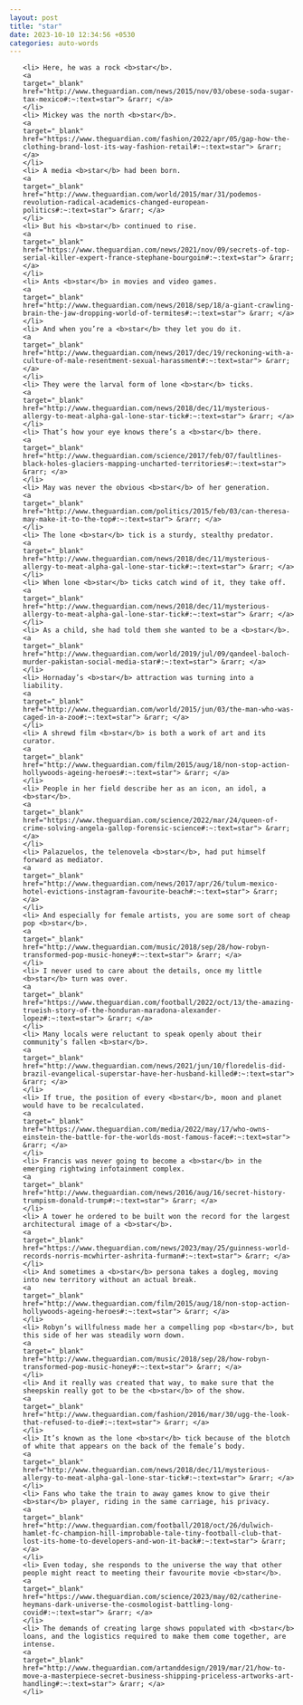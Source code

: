 ```yaml
---
layout: post
title: "star"
date: 2023-10-10 12:34:56 +0530
categories: auto-words
---
```

<ol>

    <li> Here, he was a rock <b>star</b>.
    <a 
    target="_blank" 
    href="http://www.theguardian.com/news/2015/nov/03/obese-soda-sugar-tax-mexico#:~:text=star"> &rarr; </a>
    </li>
    <li> Mickey was the north <b>star</b>.
    <a 
    target="_blank" 
    href="https://www.theguardian.com/fashion/2022/apr/05/gap-how-the-clothing-brand-lost-its-way-fashion-retail#:~:text=star"> &rarr; </a>
    </li>
    <li> A media <b>star</b> had been born.
    <a 
    target="_blank" 
    href="http://www.theguardian.com/world/2015/mar/31/podemos-revolution-radical-academics-changed-european-politics#:~:text=star"> &rarr; </a>
    </li>
    <li> But his <b>star</b> continued to rise.
    <a 
    target="_blank" 
    href="https://www.theguardian.com/news/2021/nov/09/secrets-of-top-serial-killer-expert-france-stephane-bourgoin#:~:text=star"> &rarr; </a>
    </li>
    <li> Ants <b>star</b> in movies and video games.
    <a 
    target="_blank" 
    href="http://www.theguardian.com/news/2018/sep/18/a-giant-crawling-brain-the-jaw-dropping-world-of-termites#:~:text=star"> &rarr; </a>
    </li>
    <li> And when you’re a <b>star</b> they let you do it.
    <a 
    target="_blank" 
    href="http://www.theguardian.com/news/2017/dec/19/reckoning-with-a-culture-of-male-resentment-sexual-harassment#:~:text=star"> &rarr; </a>
    </li>
    <li> They were the larval form of lone <b>star</b> ticks.
    <a 
    target="_blank" 
    href="http://www.theguardian.com/news/2018/dec/11/mysterious-allergy-to-meat-alpha-gal-lone-star-tick#:~:text=star"> &rarr; </a>
    </li>
    <li> That’s how your eye knows there’s a <b>star</b> there.
    <a 
    target="_blank" 
    href="http://www.theguardian.com/science/2017/feb/07/faultlines-black-holes-glaciers-mapping-uncharted-territories#:~:text=star"> &rarr; </a>
    </li>
    <li> May was never the obvious <b>star</b> of her generation.
    <a 
    target="_blank" 
    href="http://www.theguardian.com/politics/2015/feb/03/can-theresa-may-make-it-to-the-top#:~:text=star"> &rarr; </a>
    </li>
    <li> The lone <b>star</b> tick is a sturdy, stealthy predator.
    <a 
    target="_blank" 
    href="http://www.theguardian.com/news/2018/dec/11/mysterious-allergy-to-meat-alpha-gal-lone-star-tick#:~:text=star"> &rarr; </a>
    </li>
    <li> When lone <b>star</b> ticks catch wind of it, they take off.
    <a 
    target="_blank" 
    href="http://www.theguardian.com/news/2018/dec/11/mysterious-allergy-to-meat-alpha-gal-lone-star-tick#:~:text=star"> &rarr; </a>
    </li>
    <li> As a child, she had told them she wanted to be a <b>star</b>.
    <a 
    target="_blank" 
    href="http://www.theguardian.com/world/2019/jul/09/qandeel-baloch-murder-pakistan-social-media-star#:~:text=star"> &rarr; </a>
    </li>
    <li> Hornaday’s <b>star</b> attraction was turning into a liability.
    <a 
    target="_blank" 
    href="http://www.theguardian.com/world/2015/jun/03/the-man-who-was-caged-in-a-zoo#:~:text=star"> &rarr; </a>
    </li>
    <li> A shrewd film <b>star</b> is both a work of art and its curator.
    <a 
    target="_blank" 
    href="http://www.theguardian.com/film/2015/aug/18/non-stop-action-hollywoods-ageing-heroes#:~:text=star"> &rarr; </a>
    </li>
    <li> People in her field describe her as an icon, an idol, a <b>star</b>.
    <a 
    target="_blank" 
    href="https://www.theguardian.com/science/2022/mar/24/queen-of-crime-solving-angela-gallop-forensic-science#:~:text=star"> &rarr; </a>
    </li>
    <li> Palazuelos, the telenovela <b>star</b>, had put himself forward as mediator.
    <a 
    target="_blank" 
    href="http://www.theguardian.com/news/2017/apr/26/tulum-mexico-hotel-evictions-instagram-favourite-beach#:~:text=star"> &rarr; </a>
    </li>
    <li> And especially for female artists, you are some sort of cheap pop <b>star</b>.
    <a 
    target="_blank" 
    href="http://www.theguardian.com/music/2018/sep/28/how-robyn-transformed-pop-music-honey#:~:text=star"> &rarr; </a>
    </li>
    <li> I never used to care about the details, once my little <b>star</b> turn was over.
    <a 
    target="_blank" 
    href="https://www.theguardian.com/football/2022/oct/13/the-amazing-trueish-story-of-the-honduran-maradona-alexander-lopez#:~:text=star"> &rarr; </a>
    </li>
    <li> Many locals were reluctant to speak openly about their community’s fallen <b>star</b>.
    <a 
    target="_blank" 
    href="http://www.theguardian.com/news/2021/jun/10/floredelis-did-brazil-evangelical-superstar-have-her-husband-killed#:~:text=star"> &rarr; </a>
    </li>
    <li> If true, the position of every <b>star</b>, moon and planet would have to be recalculated.
    <a 
    target="_blank" 
    href="https://www.theguardian.com/media/2022/may/17/who-owns-einstein-the-battle-for-the-worlds-most-famous-face#:~:text=star"> &rarr; </a>
    </li>
    <li> Francis was never going to become a <b>star</b> in the emerging rightwing infotainment complex.
    <a 
    target="_blank" 
    href="http://www.theguardian.com/news/2016/aug/16/secret-history-trumpism-donald-trump#:~:text=star"> &rarr; </a>
    </li>
    <li> A tower he ordered to be built won the record for the largest architectural image of a <b>star</b>.
    <a 
    target="_blank" 
    href="https://www.theguardian.com/news/2023/may/25/guinness-world-records-norris-mcwhirter-ashrita-furman#:~:text=star"> &rarr; </a>
    </li>
    <li> And sometimes a <b>star</b> persona takes a dogleg, moving into new territory without an actual break.
    <a 
    target="_blank" 
    href="http://www.theguardian.com/film/2015/aug/18/non-stop-action-hollywoods-ageing-heroes#:~:text=star"> &rarr; </a>
    </li>
    <li> Robyn’s willfulness made her a compelling pop <b>star</b>, but this side of her was steadily worn down.
    <a 
    target="_blank" 
    href="http://www.theguardian.com/music/2018/sep/28/how-robyn-transformed-pop-music-honey#:~:text=star"> &rarr; </a>
    </li>
    <li> And it really was created that way, to make sure that the sheepskin really got to be the <b>star</b> of the show.
    <a 
    target="_blank" 
    href="http://www.theguardian.com/fashion/2016/mar/30/ugg-the-look-that-refused-to-die#:~:text=star"> &rarr; </a>
    </li>
    <li> It’s known as the lone <b>star</b> tick because of the blotch of white that appears on the back of the female’s body.
    <a 
    target="_blank" 
    href="http://www.theguardian.com/news/2018/dec/11/mysterious-allergy-to-meat-alpha-gal-lone-star-tick#:~:text=star"> &rarr; </a>
    </li>
    <li> Fans who take the train to away games know to give their <b>star</b> player, riding in the same carriage, his privacy.
    <a 
    target="_blank" 
    href="http://www.theguardian.com/football/2018/oct/26/dulwich-hamlet-fc-champion-hill-improbable-tale-tiny-football-club-that-lost-its-home-to-developers-and-won-it-back#:~:text=star"> &rarr; </a>
    </li>
    <li> Even today, she responds to the universe the way that other people might react to meeting their favourite movie <b>star</b>.
    <a 
    target="_blank" 
    href="https://www.theguardian.com/science/2023/may/02/catherine-heymans-dark-universe-the-cosmologist-battling-long-covid#:~:text=star"> &rarr; </a>
    </li>
    <li> The demands of creating large shows populated with <b>star</b> loans, and the logistics required to make them come together, are intense.
    <a 
    target="_blank" 
    href="http://www.theguardian.com/artanddesign/2019/mar/21/how-to-move-a-masterpiece-secret-business-shipping-priceless-artworks-art-handling#:~:text=star"> &rarr; </a>
    </li>